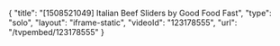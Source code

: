 {
    "title": "[1508521049] Italian Beef Sliders by Good Food Fast",
    "type": "solo",
    "layout": "iframe-static",
    "videoId": "123178555",
    "url": "\/tvpembed\/123178555"
}